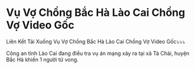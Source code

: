 <h1>Vụ Vợ Chồng Bắc Hà Lào Cai Chồng Vợ Video Gốc</h1>
Liên Kết Tải Xuống Vụ Vợ Chồng Bắc Hà Lào Cai Chồng Vợ Video Gốc⤵️⤵️⤵️

Công an tỉnh Lào Cai đang điều tra vụ án mạng xảy ra tại xã Tà Chải, huyện Bắc Hà khiến 1 người tử vong.


